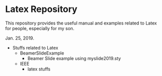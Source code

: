 # Latex Repository

This repository provides the useful manual and examples related to 
Latex for people, especially for my son. 

Jan. 25, 2019. 

- Stuffs related to Latex
	- BeamerSlideExample
		- Beamer Slide example using myslide2019.sty 
	- IEEE
		-  latex stuffs 
